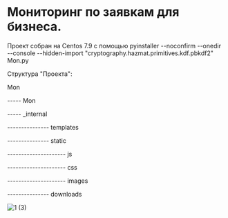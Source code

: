 # Мониторинг по заявкам для бизнеса.
Проект собран на Centos 7.9 с помощью pyinstaller --noconfirm --onedir --console --hidden-import "cryptography.hazmat.primitives.kdf.pbkdf2" Mon.py

Структура "Проекта": 

Mon 
<p>----- Mon</p>
<p>----- _internal</p>
<p>--------------- templates</p>
<p>--------------- static</p>
<p>--------------------- js</p>
<p>--------------------- css</p>
<p>--------------------- images</p>
<p>--------------- downloads</p>

![1 (3)](https://github.com/ismetskoy/Mon/assets/18416594/491db325-b2ee-4eb1-bbae-81de99e2dab6)
